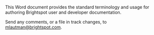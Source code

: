 This Word document provides the standard terminology and usage for authoring Brightspot user and developer documentation.

Send any comments, or a file in track changes, to mlautman@brightspot.com.

